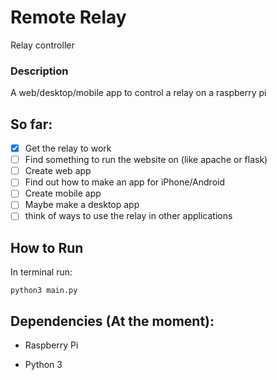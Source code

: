 # Remote Relay
Relay controller

### Description
A web/desktop/mobile app to control a relay on a raspberry pi

## So far:
- [x] Get the relay to work
- [ ] Find something to run the website on (like apache or flask)
- [ ] Create web app
- [ ] Find out how to make an app for iPhone/Android
- [ ] Create mobile app
- [ ] Maybe make a desktop app
- [ ] think of ways to use the relay in other applications

## How to Run
In terminal run:
```
python3 main.py
```

## Dependencies (At the moment):
* Raspberry Pi

* Python 3
